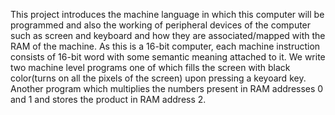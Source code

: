This project introduces the machine language in which this computer will be programmed and also the working of peripheral devices of the computer such as screen and keyboard and 
how they are associated/mapped with the RAM of the machine. As this is a 16-bit computer, each machine instruction consists of 16-bit word with some semantic meaning attached to
it. 
We write two machine level programs one of which fills the screen with black color(turns on all the pixels of the screen) upon pressing a keyoard key. Another program which 
multiplies the numbers present in RAM addresses 0 and 1 and stores the product in RAM address 2.
